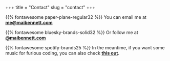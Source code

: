 +++
title = "Contact"
slug = "contact"
+++

{{% fontawesome paper-plane-regular32 %}} You can email me at **me@maibennett.com**

{{% fontawesome bluesky-brands-solid32 %}} Or follow me at <a href="https://bsky.app/profile/maibennett.com"><strong>@maibennett.com</strong></a>

{{% fontawesome spotify-brands25 %}} In the meantime, if you want some music for furious coding, you can also check <a href="https://open.spotify.com/user/11120745477/playlist/7d1UxfElRAykPIoBmSTgnW?si=qHRZZycvSD-ou8qQRMichQ"><strong>this out</strong></a>.
